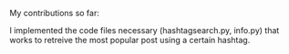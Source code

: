 My contributions so far:


I implemented the code files necessary (hashtagsearch.py, info.py) that works to retreive the most popular post using a certain hashtag.
